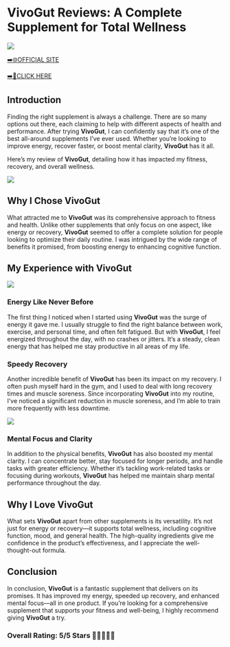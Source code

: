 # **VivoGut Reviews**: A Complete Supplement for Total Wellness

[![](https://static.vecteezy.com/system/resources/thumbnails/019/896/014/small/buy-now-gradient-button-with-cart-symbol-buy-now-illustration-png.png)](https://edetoop.top/lander/sugarpreland-1/vivogut.html) 

[➡️🌐OFFICIAL SITE](https://edetoop.top/lander/sugarpreland-1/vivogut.html) 

[➡️🔗CLICK HERE](https://edetoop.top/lander/sugarpreland-1/vivogut.html) 


## Introduction

Finding the right supplement is always a challenge. There are so many options out there, each claiming to help with different aspects of health and performance. After trying **VivoGut**, I can confidently say that it’s one of the best all-around supplements I’ve ever used. Whether you’re looking to improve energy, recover faster, or boost mental clarity, **VivoGut** has it all.

Here’s my review of **VivoGut**, detailing how it has impacted my fitness, recovery, and overall wellness.

[![](https://wallpapers.com/images/hd/red-order-now-button-udg4jcj4arvn8b0n-2.png)](https://edetoop.top/lander/sugarpreland-1/vivogut.html)  

## Why I Chose **VivoGut**

What attracted me to **VivoGut** was its comprehensive approach to fitness and health. Unlike other supplements that only focus on one aspect, like energy or recovery, **VivoGut** seemed to offer a complete solution for people looking to optimize their daily routine. I was intrigued by the wide range of benefits it promised, from boosting energy to enhancing cognitive function.

## My Experience with **VivoGut**

[![](https://static.vecteezy.com/system/resources/thumbnails/019/896/014/small/buy-now-gradient-button-with-cart-symbol-buy-now-illustration-png.png)](https://edetoop.top/lander/sugarpreland-1/vivogut.html)

### Energy Like Never Before

The first thing I noticed when I started using **VivoGut** was the surge of energy it gave me. I usually struggle to find the right balance between work, exercise, and personal time, and often felt fatigued. But with **VivoGut**, I feel energized throughout the day, with no crashes or jitters. It’s a steady, clean energy that has helped me stay productive in all areas of my life.

### Speedy Recovery

Another incredible benefit of **VivoGut** has been its impact on my recovery. I often push myself hard in the gym, and I used to deal with long recovery times and muscle soreness. Since incorporating **VivoGut** into my routine, I’ve noticed a significant reduction in muscle soreness, and I’m able to train more frequently with less downtime.

[![](https://wallpapers.com/images/hd/red-order-now-button-udg4jcj4arvn8b0n-2.png)](https://edetoop.top/lander/sugarpreland-1/vivogut.html)  

### Mental Focus and Clarity

In addition to the physical benefits, **VivoGut** has also boosted my mental clarity. I can concentrate better, stay focused for longer periods, and handle tasks with greater efficiency. Whether it’s tackling work-related tasks or focusing during workouts, **VivoGut** has helped me maintain sharp mental performance throughout the day.

## Why I Love **VivoGut**

What sets **VivoGut** apart from other supplements is its versatility. It’s not just for energy or recovery—it supports total wellness, including cognitive function, mood, and general health. The high-quality ingredients give me confidence in the product’s effectiveness, and I appreciate the well-thought-out formula.

## Conclusion

In conclusion, **VivoGut** is a fantastic supplement that delivers on its promises. It has improved my energy, speeded up recovery, and enhanced mental focus—all in one product. If you’re looking for a comprehensive supplement that supports your fitness and well-being, I highly recommend giving **VivoGut** a try.

### Overall Rating: 5/5 Stars 🌟🌟🌟🌟🌟
